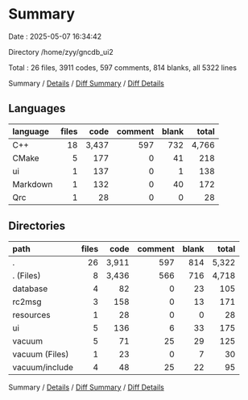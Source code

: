 # Summary

Date : 2025-05-07 16:34:42

Directory /home/zyy/gncdb_ui2

Total : 26 files,  3911 codes, 597 comments, 814 blanks, all 5322 lines

Summary / [Details](details.md) / [Diff Summary](diff.md) / [Diff Details](diff-details.md)

## Languages
| language | files | code | comment | blank | total |
| :--- | ---: | ---: | ---: | ---: | ---: |
| C++ | 18 | 3,437 | 597 | 732 | 4,766 |
| CMake | 5 | 177 | 0 | 41 | 218 |
| ui | 1 | 137 | 0 | 1 | 138 |
| Markdown | 1 | 132 | 0 | 40 | 172 |
| Qrc | 1 | 28 | 0 | 0 | 28 |

## Directories
| path | files | code | comment | blank | total |
| :--- | ---: | ---: | ---: | ---: | ---: |
| . | 26 | 3,911 | 597 | 814 | 5,322 |
| . (Files) | 8 | 3,436 | 566 | 716 | 4,718 |
| database | 4 | 82 | 0 | 23 | 105 |
| rc2msg | 3 | 158 | 0 | 13 | 171 |
| resources | 1 | 28 | 0 | 0 | 28 |
| ui | 5 | 136 | 6 | 33 | 175 |
| vacuum | 5 | 71 | 25 | 29 | 125 |
| vacuum (Files) | 1 | 23 | 0 | 7 | 30 |
| vacuum/include | 4 | 48 | 25 | 22 | 95 |

Summary / [Details](details.md) / [Diff Summary](diff.md) / [Diff Details](diff-details.md)
